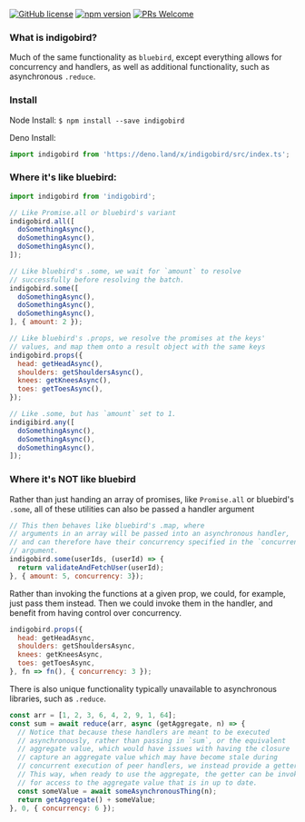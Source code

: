 [![GitHub license](https://img.shields.io/badge/license-MIT-blue.svg)](https://github.com/ralusek/indigobird/blob/master/LICENSE)
[![npm version](https://img.shields.io/npm/v/indigobird.svg?style=flat)](https://www.npmjs.com/package/indigobird)
[![PRs Welcome](https://img.shields.io/badge/PRs-welcome-brightgreen.svg)](https://github.com/ralusek/indigobird/blob/master/LICENSE)

### What is indigobird?
Much of the same functionality as `bluebird`, except everything allows for concurrency and handlers, as well as additional functionality, such as asynchronous `.reduce`.

### Install
Node Install:
`$ npm install --save indigobird`

Deno Install:
```javascript
import indigobird from 'https://deno.land/x/indigobird/src/index.ts';
```


### Where it's like bluebird:

```javascript
import indigobird from 'indigobird';

// Like Promise.all or bluebird's variant
indigobird.all([
  doSomethingAsync(),
  doSomethingAsync(),
  doSomethingAsync(),
]);

// Like bluebird's .some, we wait for `amount` to resolve
// successfully before resolving the batch.
indigobird.some([
  doSomethingAsync(),
  doSomethingAsync(),
  doSomethingAsync(),
], { amount: 2 });

// Like bluebird's .props, we resolve the promises at the keys'
// values, and map them onto a result object with the same keys
indigobird.props({
  head: getHeadAsync(),
  shoulders: getShouldersAsync(),
  knees: getKneesAsync(),
  toes: getToesAsync(),
});

// Like .some, but has `amount` set to 1.
indigibird.any([
  doSomethingAsync(),
  doSomethingAsync(),
  doSomethingAsync(),
]);
```

### Where it's NOT like bluebird
Rather than just handing an array of promises, like `Promise.all` or bluebird's `.some`, all of these utilities can also be passed a handler argument
```javascript
// This then behaves like bluebird's .map, where
// arguments in an array will be passed into an asynchronous handler,
// and can therefore have their concurrency specified in the `concurrency`
// argument.
indigobird.some(userIds, (userId) => {
  return validateAndFetchUser(userId);
}, { amount: 5, concurrency: 3});
```
Rather than invoking the functions at a given prop, we could, for example, just pass them instead. Then we could invoke them in the handler, and benefit from having control over concurrency.
```javascript
indigobird.props({
  head: getHeadAsync,
  shoulders: getShouldersAsync,
  knees: getKneesAsync,
  toes: getToesAsync,
}, fn => fn(), { concurrency: 3 });
```
There is also unique functionality typically unavailable to asynchronous libraries, such as `.reduce`.
```javascript
const arr = [1, 2, 3, 6, 4, 2, 9, 1, 64];
const sum = await reduce(arr, async (getAggregate, n) => {
  // Notice that because these handlers are meant to be executed
  // asynchronously, rather than passing in `sum`, or the equivalent
  // aggregate value, which would have issues with having the closure
  // capture an aggregate value which may have become stale during
  // concurrent execution of peer handlers, we instead provide a getter.
  // This way, when ready to use the aggregate, the getter can be invoked
  // for access to the aggregate value that is in up to date.
  const someValue = await someAsynchronousThing(n);
  return getAggregate() + someValue;
}, 0, { concurrency: 6 });
```

